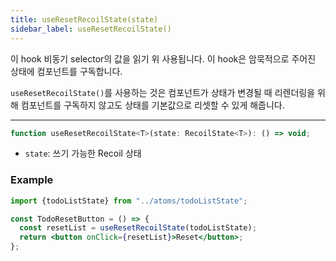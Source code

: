 ```yaml
---
title: useResetRecoilState(state)
sidebar_label: useResetRecoilState()
---
```


이 hook 비동기 selector의 값을 읽기 위 사용됩니다. 이 hook은 암묵적으로 주어진 상태에 컴포넌트를 구독합니다.

`useResetRecoilState()`를 사용하는 것은 컴포넌트가 상태가 변경될 때 리렌더링을 위해 컴포넌트를 구독하지 않고도 상태를 기본값으로 리셋할 수 있게 해줍니다.

---

```jsx
function useResetRecoilState<T>(state: RecoilState<T>): () => void;
```

- `state`: 쓰기 가능한 Recoil 상태

### Example

```jsx
import {todoListState} from "../atoms/todoListState";

const TodoResetButton = () => {
  const resetList = useResetRecoilState(todoListState);
  return <button onClick={resetList}>Reset</button>;
};
```
